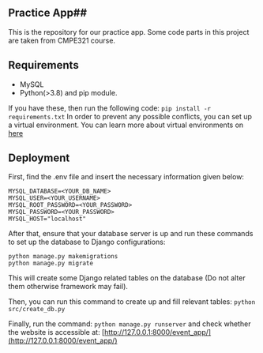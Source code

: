 ## Practice App##

This is the repository for our practice app. Some code parts in this project are taken from CMPE321 course.

## Requirements ##
* MySQL
* Python(>3.8) and pip module.


If you have these, then run the following code:
```pip install -r requirements.txt```
In order to prevent any possible conflicts, you can set up a virtual environment. You can learn more about virtual environments on [here](https://docs.python.org/3/library/venv.html#module-venv)

## Deployment ##
First, find the .env file and insert the necessary information given below:

```
MYSQL_DATABASE=<YOUR_DB_NAME>
MYSQL_USER=<YOUR_USERNAME>
MYSQL_ROOT_PASSWORD=<YOUR_PASSWORD>
MYSQL_PASSWORD=<YOUR_PASSWORD>
MYSQL_HOST="localhost"
```

After that, ensure that your database server is up and run these commands to set up the database to Django configurations:
```
python manage.py makemigrations
python manage.py migrate
```
This will create some Django related tables on the database (Do not alter them otherwise framework may fail).

Then, you can run this command to create up and fill relevant tables:
``` python src/create_db.py ```

Finally, run the command:
```python manage.py runserver```
and check whether the website is accessible at: [http://127.0.0.1:8000/event_app/](http://127.0.0.1:8000/event_app/)
